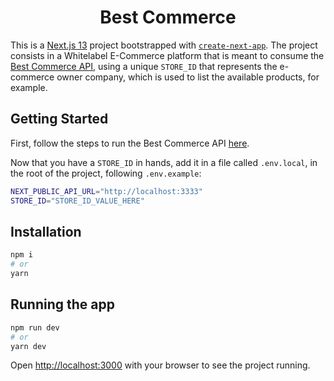 <h1 align="center">Best Commerce</h1>

This is a [Next.js 13](https://nextjs.org/) project bootstrapped with [`create-next-app`](https://github.com/vercel/next.js/tree/canary/packages/create-next-app).
The project consists in a Whitelabel E-Commerce platform that is meant to consume the [Best Commerce API](https://github.com/Marceometry/best-commerce-backend), using a unique `STORE_ID` that represents the e-commerce owner company, which is used to list the available products, for example.

## Getting Started

First, follow the steps to run the Best Commerce API [here](https://github.com/Marceometry/best-commerce-backend#readme).

Now that you have a `STORE_ID` in hands, add it in a file called `.env.local`, in the root of the project, following `.env.example`:

```bash
NEXT_PUBLIC_API_URL="http://localhost:3333"
STORE_ID="STORE_ID_VALUE_HERE"
```

## Installation

```bash
npm i
# or
yarn
```

## Running the app

```bash
npm run dev
# or
yarn dev
```

Open [http://localhost:3000](http://localhost:3000) with your browser to see the project running.

